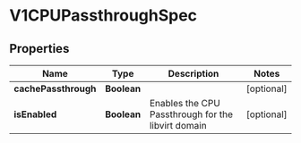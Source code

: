 # V1CPUPassthroughSpec

## Properties
Name | Type | Description | Notes
------------ | ------------- | ------------- | -------------
**cachePassthrough** | **Boolean** |  |  [optional]
**isEnabled** | **Boolean** | Enables the CPU Passthrough for the libvirt domain |  [optional]
